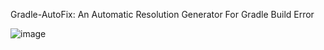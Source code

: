Gradle-AutoFix: An Automatic Resolution Generator For Gradle Build Error


![image](https://user-images.githubusercontent.com/26805817/145761531-ae527f07-babc-4cfc-bbec-737a1b433472.png)

